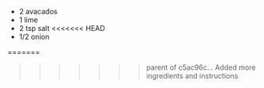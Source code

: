 * 2 avacados
* 1 lime
* 2 tsp salt
<<<<<<< HEAD
* 1/2 onion

=======
>>>>>>> parent of c5ac96c... Added more ingredients and instructions
